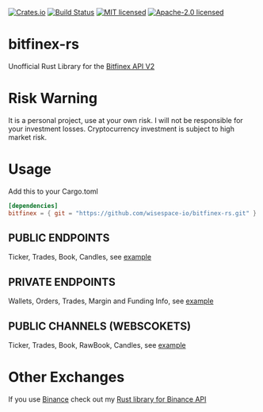[![Crates.io](https://img.shields.io/crates/v/bitfinex.svg)](https://crates.io/crates/bitfinex)
[![Build Status](https://travis-ci.org/wisespace-io/bitfinex-rs.png?branch=master)](https://travis-ci.org/wisespace-io/bitfinex-rs)
[![MIT licensed](https://img.shields.io/badge/License-MIT-blue.svg)](./LICENSE-MIT)
[![Apache-2.0 licensed](https://img.shields.io/badge/License-Apache%202.0-blue.svg)](./LICENSE-APACHE)

# bitfinex-rs

Unofficial Rust Library for the [Bitfinex API V2](https://bitfinex.readme.io/v2/docs/getting-started)

# Risk Warning

It is a personal project, use at your own risk. I will not be responsible for your investment losses.
Cryptocurrency investment is subject to high market risk.

# Usage

Add this to your Cargo.toml

```toml
[dependencies]
bitfinex = { git = "https://github.com/wisespace-io/bitfinex-rs.git" }
```

## PUBLIC ENDPOINTS

Ticker, Trades, Book, Candles, see [example](https://github.com/wisespace-io/bitfinex-rs/blob/master/examples/src/public_endpoints.rs)

## PRIVATE ENDPOINTS

Wallets, Orders, Trades, Margin and Funding Info, see [example](https://github.com/wisespace-io/bitfinex-rs/blob/master/examples/src/private_endpoints.rs)

## PUBLIC CHANNELS (WEBSCOKETS)

Ticker, Trades, Book, RawBook, Candles, see [example](https://github.com/wisespace-io/bitfinex-rs/blob/master/examples/src/public_channels.rs)

# Other Exchanges

If you use [Binance](https://www.binance.com/) check out my [Rust library for Binance API](https://github.com/wisespace-io/binance-rs)